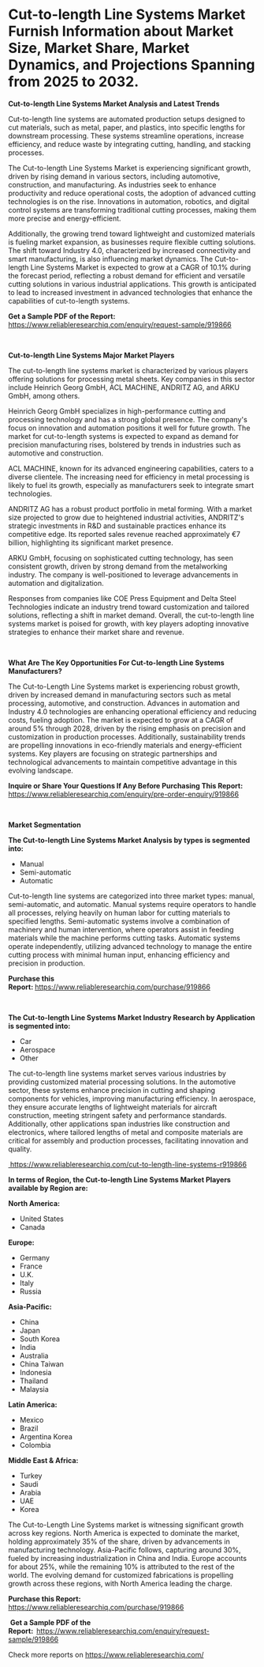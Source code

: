 <p><h1>Cut-to-length Line Systems Market Furnish Information about Market Size, Market Share, Market Dynamics, and Projections Spanning from 2025 to 2032.</h1></p><p><strong>Cut-to-length Line Systems Market Analysis and Latest Trends</strong></p>
<p><p>Cut-to-length line systems are automated production setups designed to cut materials, such as metal, paper, and plastics, into specific lengths for downstream processing. These systems streamline operations, increase efficiency, and reduce waste by integrating cutting, handling, and stacking processes.</p><p>The Cut-to-length Line Systems Market is experiencing significant growth, driven by rising demand in various sectors, including automotive, construction, and manufacturing. As industries seek to enhance productivity and reduce operational costs, the adoption of advanced cutting technologies is on the rise. Innovations in automation, robotics, and digital control systems are transforming traditional cutting processes, making them more precise and energy-efficient.</p><p>Additionally, the growing trend toward lightweight and customized materials is fueling market expansion, as businesses require flexible cutting solutions. The shift toward Industry 4.0, characterized by increased connectivity and smart manufacturing, is also influencing market dynamics. The Cut-to-length Line Systems Market is expected to grow at a CAGR of 10.1% during the forecast period, reflecting a robust demand for efficient and versatile cutting solutions in various industrial applications. This growth is anticipated to lead to increased investment in advanced technologies that enhance the capabilities of cut-to-length systems.</p></p>
<p><strong>Get a Sample PDF of the Report:&nbsp;</strong> <a href="https://www.reliableresearchiq.com/enquiry/request-sample/919866?utm_campaign=2713&utm_medium=2&utm_source=Github&utm_content=ia&utm_term=11032025&utm_id=cut-to-length-line-systems">https://www.reliableresearchiq.com/enquiry/request-sample/919866</a></p>
<p>&nbsp;</p>
<p><strong>Cut-to-length Line Systems Major Market Players</strong></p>
<p><p>The cut-to-length line systems market is characterized by various players offering solutions for processing metal sheets. Key companies in this sector include Heinrich Georg GmbH, ACL MACHINE, ANDRITZ AG, and ARKU GmbH, among others. </p><p>Heinrich Georg GmbH specializes in high-performance cutting and processing technology and has a strong global presence. The company's focus on innovation and automation positions it well for future growth. The market for cut-to-length systems is expected to expand as demand for precision manufacturing rises, bolstered by trends in industries such as automotive and construction.</p><p>ACL MACHINE, known for its advanced engineering capabilities, caters to a diverse clientele. The increasing need for efficiency in metal processing is likely to fuel its growth, especially as manufacturers seek to integrate smart technologies.</p><p>ANDRITZ AG has a robust product portfolio in metal forming. With a market size projected to grow due to heightened industrial activities, ANDRITZ's strategic investments in R&D and sustainable practices enhance its competitive edge. Its reported sales revenue reached approximately €7 billion, highlighting its significant market presence.</p><p>ARKU GmbH, focusing on sophisticated cutting technology, has seen consistent growth, driven by strong demand from the metalworking industry. The company is well-positioned to leverage advancements in automation and digitalization.</p><p>Responses from companies like COE Press Equipment and Delta Steel Technologies indicate an industry trend toward customization and tailored solutions, reflecting a shift in market demand. Overall, the cut-to-length line systems market is poised for growth, with key players adopting innovative strategies to enhance their market share and revenue.</p></p>
<p>&nbsp;</p>
<p><strong>What Are The Key Opportunities For Cut-to-length Line Systems Manufacturers?</strong></p>
<p><p>The Cut-to-Length Line Systems market is experiencing robust growth, driven by increased demand in manufacturing sectors such as metal processing, automotive, and construction. Advances in automation and Industry 4.0 technologies are enhancing operational efficiency and reducing costs, fueling adoption. The market is expected to grow at a CAGR of around 5% through 2028, driven by the rising emphasis on precision and customization in production processes. Additionally, sustainability trends are propelling innovations in eco-friendly materials and energy-efficient systems. Key players are focusing on strategic partnerships and technological advancements to maintain competitive advantage in this evolving landscape.</p></p>
<p><strong>Inquire or Share Your Questions If Any Before Purchasing This Report:</strong> <a href="https://www.reliableresearchiq.com/enquiry/pre-order-enquiry/919866?utm_campaign=2713&utm_medium=2&utm_source=Github&utm_content=ia&utm_term=11032025&utm_id=cut-to-length-line-systems">https://www.reliableresearchiq.com/enquiry/pre-order-enquiry/919866</a></p>
<p>&nbsp;</p>
<p><strong>Market Segmentation</strong></p>
<p><strong>The Cut-to-length Line Systems Market Analysis by types is segmented into:</strong></p>
<p><ul><li>Manual</li><li>Semi-automatic</li><li>Automatic</li></ul></p>
<p><p>Cut-to-length line systems are categorized into three market types: manual, semi-automatic, and automatic. Manual systems require operators to handle all processes, relying heavily on human labor for cutting materials to specified lengths. Semi-automatic systems involve a combination of machinery and human intervention, where operators assist in feeding materials while the machine performs cutting tasks. Automatic systems operate independently, utilizing advanced technology to manage the entire cutting process with minimal human input, enhancing efficiency and precision in production.</p></p>
<p><strong>Purchase this Report:&nbsp;</strong><a href="https://www.reliableresearchiq.com/purchase/919866?utm_campaign=2713&utm_medium=2&utm_source=Github&utm_content=ia&utm_term=11032025&utm_id=cut-to-length-line-systems">https://www.reliableresearchiq.com/purchase/919866</a></p>
<p>&nbsp;</p>
<p><strong>The Cut-to-length Line Systems Market Industry Research by Application is segmented into:</strong></p>
<p><ul><li>Car</li><li>Aerospace</li><li>Other</li></ul></p>
<p><p>The cut-to-length line systems market serves various industries by providing customized material processing solutions. In the automotive sector, these systems enhance precision in cutting and shaping components for vehicles, improving manufacturing efficiency. In aerospace, they ensure accurate lengths of lightweight materials for aircraft construction, meeting stringent safety and performance standards. Additionally, other applications span industries like construction and electronics, where tailored lengths of metal and composite materials are critical for assembly and production processes, facilitating innovation and quality.</p></p>
<p><a href="https://www.reliableresearchiq.com/cut-to-length-line-systems-r919866?utm_campaign=2713&utm_medium=2&utm_source=Github&utm_content=ia&utm_term=11032025&utm_id=cut-to-length-line-systems">&nbsp;https://www.reliableresearchiq.com/cut-to-length-line-systems-r919866</a></p>
<p><strong>In terms of Region, the Cut-to-length Line Systems Market Players available by Region are:</strong></p>
<p>
    <p> <strong> North America: </strong>
        <ul>
            <li>United States</li>
            <li>Canada</li>
        </ul>
        </p> 
    <p> <strong> Europe: </strong>
        <ul>
            <li>Germany</li>
            <li>France</li>
            <li>U.K.</li>
            <li>Italy</li>
            <li>Russia</li>
        </ul>
        </p> 
    <p> <strong> Asia-Pacific: </strong>
        <ul>
            <li>China</li>
            <li>Japan</li>
            <li>South Korea</li>
            <li>India</li>
            <li>Australia</li>
            <li>China Taiwan</li>
            <li>Indonesia</li>
            <li>Thailand</li>
            <li>Malaysia</li>
        </ul>
        </p> 
    <p> <strong> Latin America: </strong>
        <ul>
            <li>Mexico</li>
            <li>Brazil</li>
            <li>Argentina Korea</li>
            <li>Colombia</li>
        </ul>
        </p> 
    <p> <strong> Middle East & Africa: </strong>
        <ul>
            <li>Turkey</li>
            <li>Saudi</li>
            <li>Arabia</li>
            <li>UAE</li>
            <li>Korea</li>
        </ul>
    </p>
    </p>
<p><p>The Cut-to-Length Line Systems market is witnessing significant growth across key regions. North America is expected to dominate the market, holding approximately 35% of the share, driven by advancements in manufacturing technology. Asia-Pacific follows, capturing around 30%, fueled by increasing industrialization in China and India. Europe accounts for about 25%, while the remaining 10% is attributed to the rest of the world. The evolving demand for customized fabrications is propelling growth across these regions, with North America leading the charge.</p></p>
<p><strong>Purchase this Report: </strong><a href="https://www.reliableresearchiq.com/purchase/919866?utm_campaign=2713&utm_medium=2&utm_source=Github&utm_content=ia&utm_term=11032025&utm_id=cut-to-length-line-systems">https://www.reliableresearchiq.com/purchase/919866</a></p>
<p>&nbsp;<strong>Get a Sample PDF of the Report:&nbsp;&nbsp;</strong><a href="https://www.reliableresearchiq.com/enquiry/request-sample/919866?utm_campaign=2713&utm_medium=2&utm_source=Github&utm_content=ia&utm_term=11032025&utm_id=cut-to-length-line-systems">https://www.reliableresearchiq.com/enquiry/request-sample/919866</a></p>
<p><strong></strong></p>
<p>Check more reports on <a href="https://www.reliableresearchiq.com/?utm_campaign=2713&utm_medium=2&utm_source=Github&utm_content=ia&utm_term=11032025&utm_id=cut-to-length-line-systems">https://www.reliableresearchiq.com/</a></p>